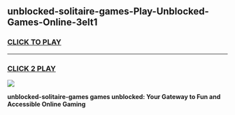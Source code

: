 
## unblocked-solitaire-games-Play-Unblocked-Games-Online-3elt1
<h3>
<a href="https://premium76.site?title=unblocked-solitaire-games&ref=25A">CLICK TO PLAY</a></h3>
<hr>

<h3>
<a href="https://premium76.site?title=unblocked-solitaire-games&ref=25A">CLICK 2 PLAY</a>
  
</h3>

<a href="https://premium76.site?title=unblocked-solitaire-games&ref=25A"><img src="https://clearcache.store/games.png"></a>


**unblocked-solitaire-games games unblocked: Your Gateway to Fun and Accessible Online Gaming**
